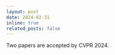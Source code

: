 ```yaml
---
layout: post
date: 2024-02-31
inline: true
related_posts: false
---
```


Two papers are accepted by CVPR 2024.
